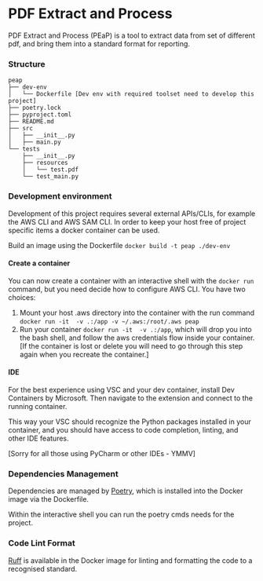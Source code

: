 # PDF Extract and Process

PDF Extract and Process (PEaP) is a tool to extract data from set of different pdf, and bring them into a standard format for reporting.

### Structure

```
peap
├── dev-env
│   └── Dockerfile [Dev env with required toolset need to develop this project]
├── poetry.lock
├── pyproject.toml
├── README.md
├── src
│   ├── __init__.py
│   ├── main.py
└── tests
    ├── __init__.py
    ├── resources
    │   └── test.pdf
    └── test_main.py

```

### Development environment

Development of this project requires several external APIs/CLIs, for example the AWS CLI and AWS SAM CLI. In order to keep your host free of project specific items a docker container can be used.

Build an image using the Dockerfile `docker build -t peap ./dev-env`

#### Create a container

You can now create a container with an interactive shell with the `docker run` command, but you need decide how to configure AWS CLI. You have two choices:

1. Mount your host .aws directory into the container with the run command `docker run -it  -v .:/app -v ~/.aws:/root/.aws peap`
2. Run your container `docker run -it  -v .:/app`, which will drop you into the bash shell, and follow the aws credentials flow inside your container. [If the container is lost or delete you will need to go through this step again when you recreate the container.]

#### IDE

For the best experience using VSC and your dev container, install Dev Containers by Microsoft. Then navigate to the extension and connect to the running container.

This way your VSC should recognize the Python packages installed in your container, and you should have access to code completion, linting, and other IDE features.

[Sorry for all those using PyCharm or other IDEs - YMMV]

### Dependencies Management

Dependencies are managed by [Poetry](https://python-poetry.org/), which is installed into the Docker image via the Dockerfile.

Within the interactive shell you can run the poetry cmds needs for the project.

### Code Lint Format

[Ruff](https://github.com/astral-sh/ruff) is available in the Docker image for linting and formatting the code to a recognised standard.
